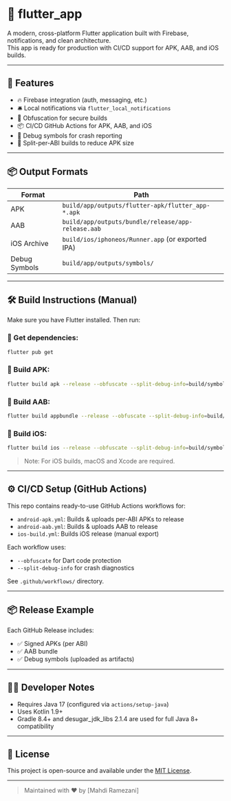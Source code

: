 # 📱 flutter_app

A modern, cross-platform Flutter application built with Firebase, notifications, and clean architecture.  
This app is ready for production with CI/CD support for APK, AAB, and iOS builds.

---

## 🚀 Features

- 🔥 Firebase integration (auth, messaging, etc.)
- 🛎 Local notifications via `flutter_local_notifications`
- 🔐 Obfuscation for secure builds
- 📦 CI/CD GitHub Actions for APK, AAB, and iOS
- 📁 Debug symbols for crash reporting
- 🧱 Split-per-ABI builds to reduce APK size

---

## 📦 Output Formats

| Format | Path |
|--------|------|
| APK | `build/app/outputs/flutter-apk/flutter_app-*.apk` |
| AAB | `build/app/outputs/bundle/release/app-release.aab` |
| iOS Archive | `build/ios/iphoneos/Runner.app` (or exported IPA) |
| Debug Symbols | `build/app/outputs/symbols/` |

---

## 🛠 Build Instructions (Manual)

Make sure you have Flutter installed. Then run:

### 🔹 Get dependencies:
```bash
flutter pub get
```

### 🔹 Build APK:
```bash
flutter build apk --release --obfuscate --split-debug-info=build/symbols --split-per-abi
```

### 🔹 Build AAB:
```bash
flutter build appbundle --release --obfuscate --split-debug-info=build/symbols
```

### 🔹 Build iOS:
```bash
flutter build ios --release --obfuscate --split-debug-info=build/symbols
```

> Note: For iOS builds, macOS and Xcode are required.

---

## ⚙️ CI/CD Setup (GitHub Actions)

This repo contains ready-to-use GitHub Actions workflows for:

- `android-apk.yml`: Builds & uploads per-ABI APKs to release
- `android-aab.yml`: Builds & uploads AAB to release
- `ios-build.yml`: Builds iOS release (manual export)

Each workflow uses:
- `--obfuscate` for Dart code protection
- `--split-debug-info` for crash diagnostics

See `.github/workflows/` directory.

---

## 📦 Release Example

Each GitHub Release includes:

- ✅ Signed APKs (per ABI)
- ✅ AAB bundle
- ✅ Debug symbols (uploaded as artifacts)

---

## 🧑‍💻 Developer Notes

- Requires Java 17 (configured via `actions/setup-java`)
- Uses Kotlin 1.9+
- Gradle 8.4+ and desugar_jdk_libs 2.1.4 are used for full Java 8+ compatibility

---

## 📄 License

This project is open-source and available under the [MIT License](LICENSE).

---

> Maintained with ❤️ by [Mahdi Ramezani]
